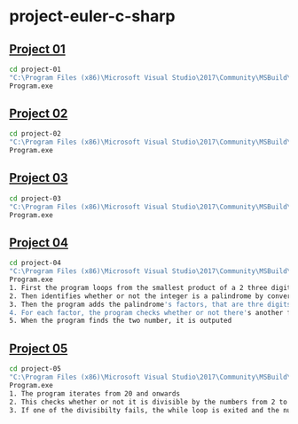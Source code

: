 # project-euler-c-sharp
## [Project 01](https://projecteuler.net/problem=1) 
```bash
cd project-01
"C:\Program Files (x86)\Microsoft Visual Studio\2017\Community\MSBuild\15.0\Bin\Roslyn\csc" Program.cs
Program.exe
```
## [Project 02](https://projecteuler.net/problem=2) 
```bash
cd project-02
"C:\Program Files (x86)\Microsoft Visual Studio\2017\Community\MSBuild\15.0\Bin\Roslyn\csc" Program.cs
Program.exe
```
## [Project 03](https://projecteuler.net/problem=3) 
```bash
cd project-03
"C:\Program Files (x86)\Microsoft Visual Studio\2017\Community\MSBuild\15.0\Bin\Roslyn\csc" Program.cs
Program.exe
```
## [Project 04](https://projecteuler.net/problem=4) 
```bash
cd project-04
"C:\Program Files (x86)\Microsoft Visual Studio\2017\Community\MSBuild\15.0\Bin\Roslyn\csc" Program.cs
Program.exe
1. First the program loops from the smallest product of a 2 three digit multiplication to the largest
2. Then identifies whether or not the integer is a palindrome by converting the integers into a string and reversing the string
3. Then the program adds the palindrome's factors, that are thre digits long, into a hashtable
4. For each factor, the program checks whether or not there's another factor that would provide a product which is the palindrome number
5. When the program finds the two number, it is outputed
```
## [Project 05](https://projecteuler.net/problem=5) 
```bash
cd project-05
"C:\Program Files (x86)\Microsoft Visual Studio\2017\Community\MSBuild\15.0\Bin\Roslyn\csc" Program.cs
Program.exe
1. The program iterates from 20 and onwards
2. This checks whether or not it is divisible by the numbers from 2 to 20
3. If one of the divisibilty fails, the while loop is exited and the number is incremented
```

